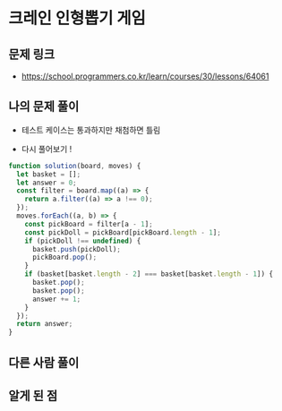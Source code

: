 # 크레인 인형뽑기 게임

## 문제 링크

- https://school.programmers.co.kr/learn/courses/30/lessons/64061

## 나의 문제 풀이

- 테스트 케이스는 통과하지만 채첨하면 틀림

- 다시 풀어보기 !

```js
function solution(board, moves) {
  let basket = [];
  let answer = 0;
  const filter = board.map((a) => {
    return a.filter((a) => a !== 0);
  });
  moves.forEach((a, b) => {
    const pickBoard = filter[a - 1];
    const pickDoll = pickBoard[pickBoard.length - 1];
    if (pickDoll !== undefined) {
      basket.push(pickDoll);
      pickBoard.pop();
    }
    if (basket[basket.length - 2] === basket[basket.length - 1]) {
      basket.pop();
      basket.pop();
      answer += 1;
    }
  });
  return answer;
}
```

## 다른 사람 풀이

## 알게 된 점
